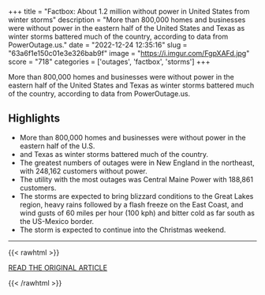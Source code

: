 +++
title = "Factbox: About 1.2 million without power in United States from winter storms"
description = "More than 800,000 homes and businesses were without power in the eastern half of the United States and Texas as winter storms battered much of the country, according to data from PowerOutage.us."
date = "2022-12-24 12:35:16"
slug = "63a6f1e150c01e3e326bab9f"
image = "https://i.imgur.com/FgpXAFd.jpg"
score = "718"
categories = ['outages', 'factbox', 'storms']
+++

More than 800,000 homes and businesses were without power in the eastern half of the United States and Texas as winter storms battered much of the country, according to data from PowerOutage.us.

## Highlights

- More than 800,000 homes and businesses were without power in the eastern half of the U.S.
- and Texas as winter storms battered much of the country.
- The greatest numbers of outages were in New England in the northeast, with 248,162 customers without power.
- The utility with the most outages was Central Maine Power with 188,861 customers.
- The storms are expected to bring blizzard conditions to the Great Lakes region, heavy rains followed by a flash freeze on the East Coast, and wind gusts of 60 miles per hour (100 kph) and bitter cold as far south as the US-Mexico border.
- The storm is expected to continue into the Christmas weekend.

---

{{< rawhtml >}}
  <p class="article-category">
    <a target="_blank" href="https://www.reuters.com/world/us/over-14-million-without-power-us-east-coast-texas-winter-storms-2022-12-23/">READ THE ORIGINAL ARTICLE</a>
  </p>
{{< /rawhtml >}}
